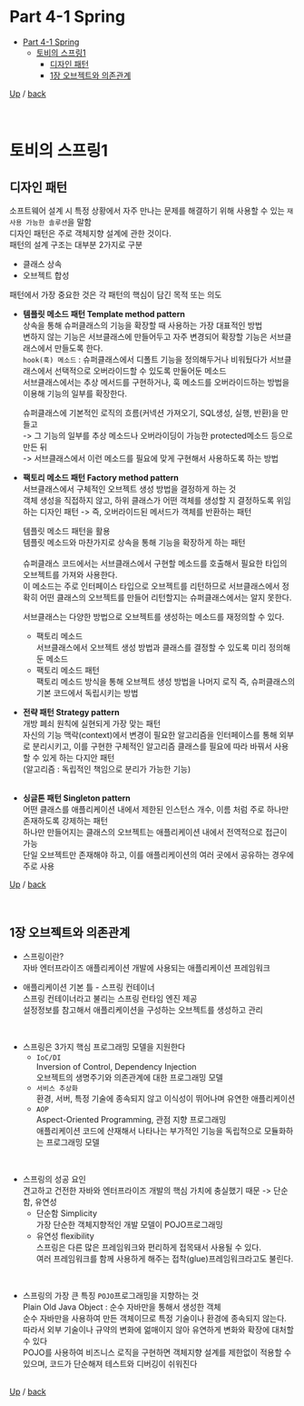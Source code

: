 # Part 4-1 Spring
- [Part 4-1 Spring](#part-4-1-Spring)
  - [토비의 스프링1](#토비의-스프링1)
    - [디자인 패턴](#디자인-패턴)
    - [1장 오브젝트와 의존관계](#1장-오브젝트와-의존관계)


[Up](#part-4-1-Spring) / [back](https://github.com/codenee/CS-Study)

</br>

# 토비의 스프링1

## 디자인 패턴
소프트웨어 설계 시 특정 상황에서 자주 만나는 문제를 해결하기 위해 사용할 수 있는 `재사용 가능한 솔루션`을 말함 </br>
디자인 패턴은 주로 객체지향 설계에 관한 것이다. </br>
패턴의 설계 구조는 대부분 2가지로 구분
* 클래스 상속
* 오브젝트 합성

패턴에서 가장 중요한 것은 각 패턴의 핵심이 담긴 목적 또는 의도 </br> 

* __템플릿 메소드 패턴 Template method pattern__ </br> 
  상속을 통해 슈퍼클래스의 기능을 확장할 때 사용하는 가장 대표적인 방법 </br>
  변하지 않는 기능은 서브클래스에 만들어두고 자주 변경되어 확장할 기능은 서브클래스에서 만들도록 한다.</br>
  `hook(훅) 메소드` : 슈퍼클래스에서 디폴트 기능을 정의해두거나 비워뒀다가 서브클래스에서 선택적으로 오버라이드할 수 있도록 만둘어둔 메소드</br>
  서브클래스에서는 추상 메서드를 구현하거나, 훅 메소드를 오버라이드하는 방법을 이용해 기능의 일부를 확장한다. </br>

  슈퍼클래스에 기본적인 로직의 흐름(커넥션 가져오기, SQL생성, 실행, 반환)을 만들고 </br>
  -> 그 기능의 일부를 추상 메소드나 오버라이딩이 가능한 protected메소드 등으로 만든 뒤 </br>
  -> 서브클래스에서 이런 메소드를 필요에 맞게 구현해서 사용하도록 하는 방법 </br>

* __팩토리 메소드 패턴 Factory method pattern__ </br>
  서브클래스에서 구체적인 오브젝트 생성 방법을 결정하게 하는 것 </br> 
  객체 생성을 직접하지 않고, 하위 클래스가 어떤 객체를 생성할 지 결정하도록 위임하는 디자인 패턴 -> 즉, 오버라이드된 메서드가 객체를 반환하는 패턴 </br>

  템플릿 메소드 패턴을 활용</br>
  템플릿 메소드와 마찬가지로 상속을 통해 기능을 확장하게 하는 패턴 </br>   
  슈퍼클래스 코드에서는 서브클래스에서 구현할 메소드를 호출해서 필요한 타입의 오브젝트를 가져와 사용한다. </br>
  이 메소드는 주로 인터페이스 타입으로 오브젝트를 리턴하므로 서브클래스에서 정확히 어떤 클래스의 오브젝트를 만들어 리턴할지는 슈퍼클래스에서는 알지 못한다. </br>

  서브클래스는 다양한 방법으로 오브젝트를 생성하는 메소드를 재정의할 수 있다.
  * 팩토리 메소드 </br> 
    서브클래스에서 오브젝트 생성 방법과 클래스를 결정할 수 있도록 미리 정의해둔 메소드
  * 팩토리 메소드 패턴 </br>
    팩토리 메소드 방식을 통해 오브젝트 생성 방법을 나머지 로직 즉, 슈퍼클래스의 기본 코드에서 독립시키는 방법 </br>

* __전략 패턴 Strategy pattern__ </br>
  개방 폐쇠 원칙에 실현되게 가장 맞는 패턴  </br>
  자신의 기능 맥락(context)에서 변경이 필요한 알고리즘을 인터페이스를 통해 외부로 분리시키고, 이를 구현한 구체적인 알고리즘 클래스를 필요에 따라 바꿔서 사용할 수 있게 하는 다지안 패턴 </br>
  (알고리즘 : 독립적인 책임으로 분리가 가능한 기능)  </br>
     </br>

* __싱글톤 패턴 Singleton pattern__  </br>
  어떤 클래스를 애플리케이션 내에서 제한된 인스턴스 개수, 이름 처럼 주로 하나만 존재하도록 강제하는 패턴</br>
  하나만 만들어지는 클래스의 오브젝트는 애플리케이션 내에서 전역적으로 접근이 가능  </br>
  단일 오브젝트만 존재해야 하고, 이를 애플리케이션의 여러 곳에서 공유하는 경우에 주로 사용  </br>
  
[Up](#part-4-1-Spring) / [back](https://github.com/codenee/CS-Study)

</br>


## 1장 오브젝트와 의존관계
* 스프링이란? </br>
  자바 엔터프라이즈 애플리케이션 개발에 사용되는 애플리케이션 프레임워크 </br>
  
* 애플리케이션 기본 틀 - 스프링 컨테이너 </br>
  스프링 컨테이너라고 불리는 스프링 런타임 엔진 제공 </br>
  설정정보를 참고해서 애플리케이션을 구성하는 오브젝트를 생성하고 관리 </br>
 </br>
 
* 스프링은 3가지 핵심 프로그래밍 모델을 지원한다
  * `IoC/DI` </br>
    Inversion of Control, Dependency Injection </br>
    오브젝트의 생명주기와 의존관계에 대한 프로그래밍 모델 </br>
  * `서비스 추상화`  </br>
    환경, 서버, 특정 기술에 종속되지 않고 이식성이 뛰어나며 유연한 애플리케이션 </br>
  * `AOP`  </br>
    Aspect-Oriented Programming, 관점 지향 프로그래밍 </br>
    애플리케이션 코드에 산재해서 나타나는 부가적인 기능을 독립적으로 모듈화하는 프로그래밍 모델   </br>
 </br>

* 스프링의 성공 요인 </br>
  견고하고 건전한 자바와 엔터프라이즈 개발의 핵심 가치에 충실했기 때문 -> 단순함, 유연성
  * 단순함 Simplicity </br>
    가장 단순한 객체지향적인 개발 모델이 POJO프로그래밍
  * 유연성 flexibility </br>
    스프링은 다른 많은 프레임워크와 편리하게 접목돼서 사용될 수 있다.  </br>
    여러 프레임워크를 함께 사용하게 해주는 접착(glue)프레임워크라고도 불린다.  </br>
 </br>

* 스프링의 가장 큰 특징
  `POJO`프로그래밍을 지향하는 것 </br>
  Plain Old Java Object : 순수 자바만을 통해서 생성한 객체 </br>
  순수 자바만을 사용하여 만든 객체이므로 특정 기술이나 환경에 종속되지 않는다. </br>
  따라서 외부 기술이나 규약의 변화에 얾매이지 않아 유연하게 변화와 확장에 대처할 수 있다 </br>
  POJO를 사용하여 비즈니스 로직을 구현하면 객체지향 설계를 제한없이 적용할 수 있으며, 코드가 단순해져 테스트와 디버깅이 쉬워진다 </br>
  </br>

  


[Up](#part-4-1-Spring) / [back](https://github.com/codenee/CS-Study)

</br>

